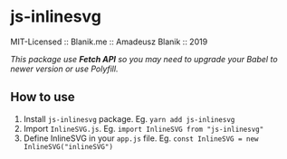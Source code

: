 # js-inlinesvg
MIT-Licensed :: Blanik.me :: Amadeusz Blanik :: 2019 

*This package use **Fetch API** so you may need to upgrade your Babel to newer version or use Polyfill.*

## How to use
1. Install `js-inlinesvg` package. Eg. `yarn add js-inlinesvg`
2. Import `InlineSVG.js`. Eg. `import InlineSVG from "js-inlinesvg"`
3. Define InlineSVG in your `app.js` file. Eg. `const InlineSVG = new InlineSVG("inlineSVG")`